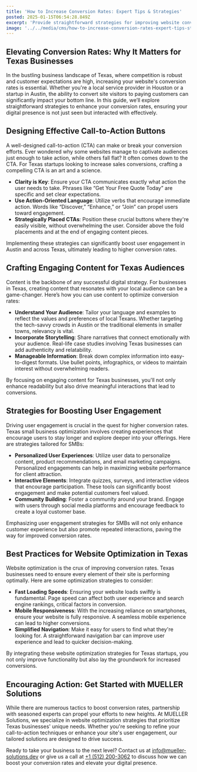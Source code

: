 ```yaml
---
title: 'How to Increase Conversion Rates: Expert Tips & Strategies'
posted: 2025-01-15T06:54:28.849Z
excerpt: 'Provide straightforward strategies for improving website conversion rates, including the importance of clear call-to-action buttons and engaging content.'
image: '../../media/cms/how-to-increase-conversion-rates-expert-tips-strategies.png'
---
```


## Elevating Conversion Rates: Why It Matters for Texas Businesses

In the bustling business landscape of Texas, where competition is robust and customer expectations are high, increasing your website's conversion rates is essential. Whether you're a local service provider in Houston or a startup in Austin, the ability to convert site visitors to paying customers can significantly impact your bottom line. In this guide, we’ll explore straightforward strategies to enhance your conversion rates, ensuring your digital presence is not just seen but interacted with effectively.

## Designing Effective Call-to-Action Buttons

A well-designed call-to-action (CTA) can make or break your conversion efforts. Ever wondered why some websites manage to captivate audiences just enough to take action, while others fall flat? It often comes down to the CTA. For Texas startups looking to increase sales conversions, crafting a compelling CTA is an art and a science.

- **Clarity is Key**: Ensure your CTA communicates exactly what action the user needs to take. Phrases like “Get Your Free Quote Today” are specific and set clear expectations.
- **Use Action-Oriented Language**: Utilize verbs that encourage immediate action. Words like “Discover,” “Enhance,” or “Join” can propel users toward engagement.
- **Strategically Placed CTAs**: Position these crucial buttons where they're easily visible, without overwhelming the user. Consider above the fold placements and at the end of engaging content pieces.

Implementing these strategies can significantly boost user engagement in Austin and across Texas, ultimately leading to higher conversion rates.

## Crafting Engaging Content for Texas Audiences

Content is the backbone of any successful digital strategy. For businesses in Texas, creating content that resonates with your local audience can be a game-changer. Here’s how you can use content to optimize conversion rates:

- **Understand Your Audience**: Tailor your language and examples to reflect the values and preferences of local Texans. Whether targeting the tech-savvy crowds in Austin or the traditional elements in smaller towns, relevancy is vital.
- **Incorporate Storytelling**: Share narratives that connect emotionally with your audience. Real-life case studies involving Texas businesses can add authenticity and relatability.
- **Manageable Information**: Break down complex information into easy-to-digest formats. Use bullet points, infographics, or videos to maintain interest without overwhelming readers.

By focusing on engaging content for Texas businesses, you'll not only enhance readability but also drive meaningful interactions that lead to conversions.

## Strategies for Boosting User Engagement

Driving user engagement is crucial in the quest for higher conversion rates. Texas small business optimization involves creating experiences that encourage users to stay longer and explore deeper into your offerings. Here are strategies tailored for SMBs:

- **Personalized User Experiences**: Utilize user data to personalize content, product recommendations, and email marketing campaigns. Personalized engagements can help in maximizing website performance for client attraction.
- **Interactive Elements**: Integrate quizzes, surveys, and interactive videos that encourage participation. These tools can significantly boost engagement and make potential customers feel valued.
- **Community Building**: Foster a community around your brand. Engage with users through social media platforms and encourage feedback to create a loyal customer base.

Emphasizing user engagement strategies for SMBs will not only enhance customer experience but also promote repeated interactions, paving the way for improved conversion rates.

## Best Practices for Website Optimization in Texas

Website optimization is the crux of improving conversion rates. Texas businesses need to ensure every element of their site is performing optimally. Here are some optimization strategies to consider:

- **Fast Loading Speeds**: Ensuring your website loads swiftly is fundamental. Page speed can affect both user experience and search engine rankings, critical factors in conversion.
- **Mobile Responsiveness**: With the increasing reliance on smartphones, ensure your website is fully responsive. A seamless mobile experience can lead to higher conversions.
- **Simplified Navigation**: Make it easy for users to find what they're looking for. A straightforward navigation bar can improve user experience and lead to quicker decision-making.

By integrating these website optimization strategies for Texas startups, you not only improve functionality but also lay the groundwork for increased conversions.

## Encouraging Action: Get Started with MUELLER Solutions

While there are numerous tactics to boost conversion rates, partnership with seasoned experts can propel your efforts to new heights. At MUELLER Solutions, we specialize in website optimization strategies that prioritize Texas businesses' unique needs. Whether you're seeking to refine your call-to-action techniques or enhance your site's user engagement, our tailored solutions are designed to drive success.

Ready to take your business to the next level? Contact us at [info@mueller-solutions.dev](mailto:info@mueller-solutions.dev) or give us a call at [+1 (512) 200-3062](tel:+15122003062) to discuss how we can boost your conversion rates and elevate your digital presence.
